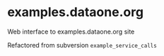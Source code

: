 # examples.dataone.org
Web interface to examples.dataone.org site

Refactored from subversion `example_service_calls`

